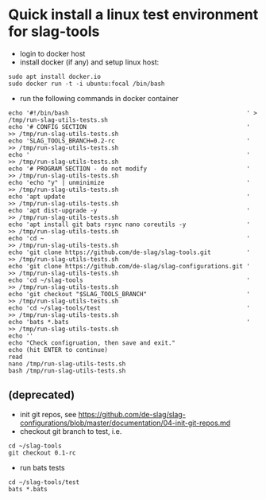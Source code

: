 # Quick install a linux test environment for slag-tools

* login to docker host
* install docker (if any) and setup linux host: 

```
sudo apt install docker.io
sudo docker run -t -i ubuntu:focal /bin/bash

```
* run the following commands in docker container
```
echo '#!/bin/bash                                                  ' >  /tmp/run-slag-utils-tests.sh
echo '# CONFIG SECTION                                             ' >> /tmp/run-slag-utils-tests.sh
echo 'SLAG_TOOLS_BRANCH=0.2-rc                                     ' >> /tmp/run-slag-utils-tests.sh
echo '                                                             ' >> /tmp/run-slag-utils-tests.sh
echo '# PROGRAM SECTION - do not modify                            ' >> /tmp/run-slag-utils-tests.sh
echo 'echo "y" | unminimize                                        ' >> /tmp/run-slag-utils-tests.sh
echo 'apt update                                                   ' >> /tmp/run-slag-utils-tests.sh
echo 'apt dist-upgrade -y                                          ' >> /tmp/run-slag-utils-tests.sh
echo 'apt install git bats rsync nano coreutils -y                 ' >> /tmp/run-slag-utils-tests.sh
echo 'cd ~                                                         ' >> /tmp/run-slag-utils-tests.sh
echo 'git clone https://github.com/de-slag/slag-tools.git          ' >> /tmp/run-slag-utils-tests.sh
echo 'git clone https://github.com/de-slag/slag-configurations.git ' >> /tmp/run-slag-utils-tests.sh
echo 'cd ~/slag-tools                                              ' >> /tmp/run-slag-utils-tests.sh
echo 'git checkout "$SLAG_TOOLS_BRANCH"                            ' >> /tmp/run-slag-utils-tests.sh
echo 'cd ~/slag-tools/test                                         ' >> /tmp/run-slag-utils-tests.sh
echo 'bats *.bats                                                  ' >> /tmp/run-slag-utils-tests.sh
echo ''
echo "Check configruation, then save and exit."
echo (hit ENTER to continue)
read
nano /tmp/run-slag-utils-tests.sh
bash /tmp/run-slag-utils-tests.sh
```

## (deprecated)

* init git repos, see https://github.com/de-slag/slag-configurations/blob/master/documentation/04-init-git-repos.md
* checkout git branch to test, i.e.
```
cd ~/slag-tools
git checkout 0.1-rc

```
* run bats tests
```
cd ~/slag-tools/test
bats *.bats

```
